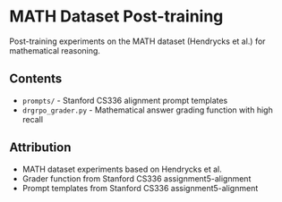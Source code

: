# MATH Dataset Post-training

Post-training experiments on the MATH dataset (Hendrycks et al.) for mathematical reasoning.

## Contents

- `prompts/` - Stanford CS336 alignment prompt templates
- `drgrpo_grader.py` - Mathematical answer grading function with high recall

## Attribution

- MATH dataset experiments based on Hendrycks et al.
- Grader function from Stanford CS336 assignment5-alignment
- Prompt templates from Stanford CS336 assignment5-alignment
